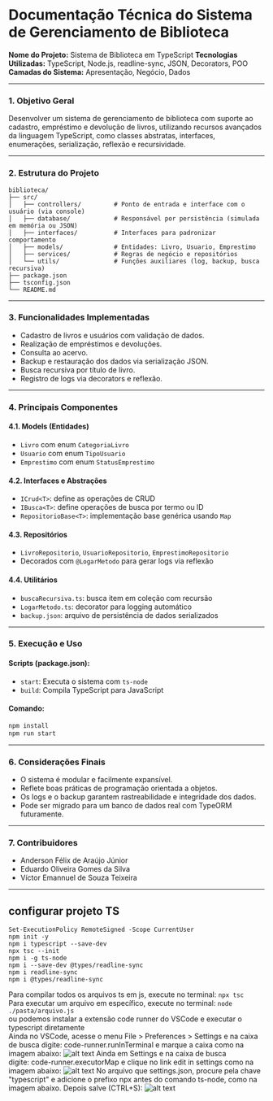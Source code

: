# Documentação Técnica do Sistema de Gerenciamento de Biblioteca

**Nome do Projeto:** Sistema de Biblioteca em TypeScript
**Tecnologias Utilizadas:** TypeScript, Node.js, readline-sync, JSON, Decorators, POO
**Camadas do Sistema:** Apresentação, Negócio, Dados

---

### 1. Objetivo Geral

Desenvolver um sistema de gerenciamento de biblioteca com suporte ao cadastro, empréstimo e devolução de livros, utilizando recursos avançados da linguagem TypeScript, como classes abstratas, interfaces, enumerações, serialização, reflexão e recursividade.

---

### 2. Estrutura do Projeto

```
biblioteca/
├── src/
│   ├── controllers/         # Ponto de entrada e interface com o usuário (via console)
│   ├── database/            # Responsável por persistência (simulada em memória ou JSON)
│   ├── interfaces/          # Interfaces para padronizar comportamento
│   ├── models/              # Entidades: Livro, Usuario, Emprestimo
│   ├── services/            # Regras de negócio e repositórios
│   └── utils/               # Funções auxiliares (log, backup, busca recursiva)
├── package.json
├── tsconfig.json
└── README.md
```

---

### 3. Funcionalidades Implementadas

* Cadastro de livros e usuários com validação de dados.
* Realização de empréstimos e devoluções.
* Consulta ao acervo.
* Backup e restauração dos dados via serialização JSON.
* Busca recursiva por título de livro.
* Registro de logs via decorators e reflexão.

---

### 4. Principais Componentes

#### 4.1. Models (Entidades)

* `Livro` com enum `CategoriaLivro`
* `Usuario` com enum `TipoUsuario`
* `Emprestimo` com enum `StatusEmprestimo`

#### 4.2. Interfaces e Abstrações

* `ICrud<T>`: define as operações de CRUD
* `IBusca<T>`: define operações de busca por termo ou ID
* `RepositorioBase<T>`: implementação base genérica usando `Map`

#### 4.3. Repositórios

* `LivroRepositorio`, `UsuarioRepositorio`, `EmprestimoRepositorio`
* Decorados com `@LogarMetodo` para gerar logs via reflexão

#### 4.4. Utilitários

* `buscaRecursiva.ts`: busca item em coleção com recursão
* `LogarMetodo.ts`: decorator para logging automático
* `backup.json`: arquivo de persistência de dados serializados

---

### 5. Execução e Uso

#### Scripts (package.json):

* `start`: Executa o sistema com `ts-node`
* `build`: Compila TypeScript para JavaScript

#### Comando:

```bash
npm install
npm run start
```

---

### 6. Considerações Finais

* O sistema é modular e facilmente expansível.
* Reflete boas práticas de programação orientada a objetos.
* Os logs e o backup garantem rastreabilidade e integridade dos dados.
* Pode ser migrado para um banco de dados real com TypeORM futuramente.

---

### 7. Contribuidores

* Anderson Félix de Araújo Júnior
* Eduardo Oliveira Gomes da Silva
* Víctor Emannuel de Souza Teixeira

---

## configurar projeto TS
```
Set-ExecutionPolicy RemoteSigned -Scope CurrentUser
npm init -y
npm i typescript --save-dev
npx tsc --init
npm i -g ts-node
npm i --save-dev @types/readline-sync
npm i readline-sync
npm i @types/readline-sync
```

Para compilar todos os arquivos ts em js, execute no terminal:
```npx tsc```<br>
Para executar um arquivo em específico, execute no terminal:
```node ./pasta/arquivo.js```<br>
ou podemos instalar a extensão code runner do VSCode e executar o typescript diretamente<br>
Ainda no VSCode, acesse o menu File > Preferences > Settings e na caixa de busca digite: code-runner.runInTerminal e marque a caixa como na imagem abaixo:
![alt text](image/README/image.png)
Ainda em Settings e na caixa de busca digite: code-runner.executorMap e clique no link edit in settings como na imagem abaixo:
![alt text](image/README/image-1.png)
No arquivo que settings.json, procure pela chave "typescript" e adicione o prefixo npx antes do comando ts-node, como na imagem abaixo. Depois salve (CTRL+S):
![alt text](image/README/image-2.png)
